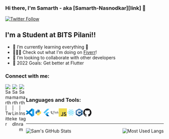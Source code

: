 ### Hi there, I'm Samarth - aka [Samarth-Nasnodkar][link] 👋

[![Twitter Follow](https://img.shields.io/twitter/follow/Clever_Idiot_17?color=1DA1F2&logo=twitter&style=for-the-badge)](https://twitter.com/intent/follow?screen_name=Clever_Idiot_17)

## I'm a Student at BITS Pilani!!

- 🌱 I’m currently learning everything 🤣
- 🧑🏻‍💻 Check out what I'm doing on [Fiverr](https://www.fiverr.com/share/xAWGda)! 
- 👯 I’m looking to collaborate with other developers
- 🥅 2022 Goals: Get better at Flutter

### Connect with me:

[<img align="left" alt="Samarth | Twitter" width="22px" src="https://cdn.jsdelivr.net/npm/simple-icons@v3/icons/twitter.svg" />][twitter]
[<img align="left" alt="Samarth | LinkedIn" width="22px" src="https://cdn.jsdelivr.net/npm/simple-icons@3/icons/reddit.svg" />][reddit]
[<img align="left" alt="Samarth | Instagram" width="22px" src="https://cdn.jsdelivr.net/npm/simple-icons@v3/icons/instagram.svg" />][instagram]

<br />

### Languages and Tools:

[<img align="left" alt="Visual Studio Code" width="26px" src="https://raw.githubusercontent.com/github/explore/80688e429a7d4ef2fca1e82350fe8e3517d3494d/topics/visual-studio-code/visual-studio-code.png" />][vscode]
[<img align="left" alt="Python 3" width="26px" src="https://raw.githubusercontent.com/github/explore/80688e429a7d4ef2fca1e82350fe8e3517d3494d/topics/python/python.png" />][python3]
[<img align="left" alt="Flutter" width="26px" src="https://raw.githubusercontent.com/github/explore/80688e429a7d4ef2fca1e82350fe8e3517d3494d/topics/flutter/flutter.png" />][flutter]
[<img align="left" alt="Flask" width="26px" src="https://raw.githubusercontent.com/github/explore/80688e429a7d4ef2fca1e82350fe8e3517d3494d/topics/flask/flask.png" />][flask]
[<img align="left" alt="JavaScript" width="26px" src="https://raw.githubusercontent.com/github/explore/80688e429a7d4ef2fca1e82350fe8e3517d3494d/topics/javascript/javascript.png" />][js]
[<img align="left" alt="React" width="26px" src="https://raw.githubusercontent.com/github/explore/80688e429a7d4ef2fca1e82350fe8e3517d3494d/topics/react/react.png" />][react]
[<img align="left" alt="C++" width="26px" src="https://raw.githubusercontent.com/github/explore/e94815998e4e0713912fed477a1f346ec04c3da2/topics/cpp/cpp.png" />][cpp]
[<img align="left" alt="GitHub" width="26px" src="https://raw.githubusercontent.com/github/explore/78df643247d429f6cc873026c0622819ad797942/topics/github/github.png" />][github]

<br />
<br />

---

<img align="left" alt="Sam's GitHub Stats" src="https://github-readme-stats.vercel.app/api?username=Samarth-Nasnodkar&show_icons=true&hide_border=true&theme=dark" />

<img align="right" alt="Most Used Langs" src="https://github-readme-stats.vercel.app/api/top-langs/?username=Samarth-Nasnodkar&theme=dark&hide_border=true" />

[twitter]: https://twitter.com/Clever_Idiot_17
[instagram]: https://www.instagram.com/the_clever_idiot_17/
[reddit]: https://www.reddit.com/user/CooLDuDE-6_9
[vscode]: https://code.visualstudio.com/
[python3]: https://www.python.org/downloads/
[flutter]: https://flutter.dev/
[flask]: https://flask.palletsprojects.com/en/2.2.x/
[js]: https://www.javascript.com/
[react]: https://reactjs.org/
[cpp]: https://en.cppreference.com/w/
[github]: https://github.com/
